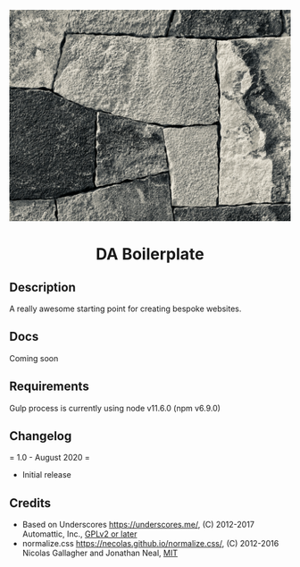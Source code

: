 <p align="center">
  <a href="">
    <img alt="" src="wp-content/themes/da_boilerplate/screenshot.png" width="900" />
  </a>
</p>
<h1 align="center">
  DA Boilerplate
</h1>

## Description

A really awesome starting point for creating bespoke websites.

## Docs

Coming soon

## Requirements

Gulp process is currently using node v11.6.0 (npm v6.9.0)

## Changelog

= 1.0 - August 2020 =

- Initial release

## Credits

- Based on Underscores https://underscores.me/, (C) 2012-2017 Automattic, Inc., [GPLv2 or later](https://www.gnu.org/licenses/gpl-2.0.html)
- normalize.css https://necolas.github.io/normalize.css/, (C) 2012-2016 Nicolas Gallagher and Jonathan Neal, [MIT](https://opensource.org/licenses/MIT)
